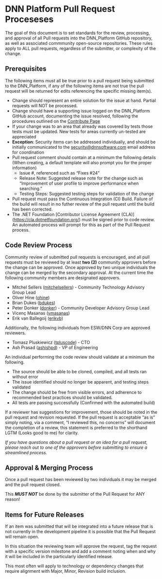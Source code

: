 # DNN Platform Pull Request Proceseses

The goal of this document is to set standards for the review, processing, and approval of all Pull requests into the DNN_Platform GitHub repository, as well as associated commmunity open-source repositories.  These rules apply to ALL pull requests, regardless of the submitter, or complexity of the change.

## Prerequisites
The following items must all be true prior to a pull request being submitted to the DNN_Platform, if any of the following items are not true the pull request will be returned for edits referencing the specific missing item(s).

* Change should represent an entire solution for the issue at hand.  Partial requests will NOT be processed.
* Change should have a supporting issue logged on the DNN_Platform GitHub account, documenting the issue resolved, following the procedures outlined on the [Contribute Page](CONTRIBUTING.md)
* If your change was to an area that already was covered by tests those tests must be updated.  New tests for areas currently un-tested are appreciated
* **Exception**: Security items can be addressed individually, and should be initially communicated to the security@dnnsoftware.com email address for coordination
* Pull request comment should contain at a minimum the following details (When creating, a default template will also prompt you for the proper information)
  * Issue #, referenced such as “Fixes #24”
  * Release Note: Suggested release note for the change such as “Improvement of user profile to improve performance when searching.”
  * Testing Steps: Suggested testing steps for validation of the change
* Pull request must pass the Continuous Integration (CI) Build.  Failure of the build will result in no futher review of the pull request until the build has been corrected.
* The .NET Foundation [Contributor License Agreement (CLA)] (https://cla.dotnetfoundation.org/) must be signed prior to code review.  An automated process will prompt for this as part of the Pull Request process.

## Code Review Process
Community review of submitted pull requests is encouraged, and all pull requests must be reviewed by at least **two (2)** community approvers before the change can be approved.  Once approved by two unique individuals the change can be merged by the secondary approval.  At the current time the following community members are designated approvers.

* Mitchel Sellers ([mitchelsellers](https://github.com/mitchelsellers)) - Community Technology Advisory Group Lead
* Oliver Hine ([ohine](https://github.com/ohine))
* Brian Dukes ([bdukes](https://github.com/bdukes))
* Peter Donker ([donker](https://github.com/donker)) - Community Developer Advisory Group Lead
* Vicenç Masanas ([vmasanas](https://github.com/vmasanas))
* Erik van Ballegoij ([erikvb](https://github.com/erikvb))

Additionally, the following individuals from ESW/DNN Corp are approved reviewers.

* Tomasz Pluskiewicz ([tpluscode](https://github.com/tpluscode)) - CTO
* Ash Prasad ([ashishpd](https://github.com/ashishpd)) - VP of Engineering

An individual performing the code review should validate at a minimum the following.

* The source should be able to be cloned, compiled, and all tests ran without error
* The issue identified should no longer be apparent, and testing steps validated
* The change should be free from visible errors, and adherence to recommended best practices should be validated.
* All tests are passing successfully (Confirmed with the automated build)

If a reviewer has suggestions for improvement, those should be noted in the pull request and revision requested.  If the pull request is acceptable “as is” simply noting, via a comment, “I reviewed this, no concerns” will document the completion of a review, this statement is preferred to the shorthand LGTM (Looks good to me) for clarity.

*If you have questions about a pull request or an idea for a pull request, please reach out to one of the approvers before submitting to ensure a streamlined process.*

## Approval & Merging Process
Once a pull request has been reviewed by two individuals it may be merged and the pull request closed.

This **_MUST NOT_** be done by the submitter of the Pull Request for ANY reason!  

## Items for Future Releases
If an item was submitted that will be integrated into a future release that is not currently in the development pipeline it is possible that the Pull Request will remain open. 

In this situation the reviewing team will approve the request, tag the request with a specific version milestone and add a comment noting when and why it will be included in the particularly identified release.

This most often will apply to technology or dependency changes that require alignment with Major, Minor, Revision build inclusion.  
